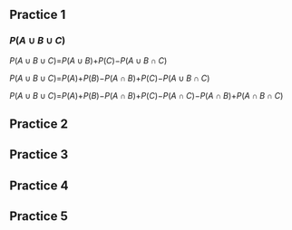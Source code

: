 





Practice 1
----------

### *P*(*A* ∪ *B* ∪ *C*)

*P*(*A* ∪ *B* ∪ *C*)=*P*(*A* ∪ *B*)+*P*(*C*)−*P*(*A* ∪ *B* ∩ *C*)

*P*(*A* ∪ *B* ∪ *C*)=*P*(*A*)+*P*(*B*)−*P*(*A* ∩ *B*)+*P*(*C*)−*P*(*A* ∪ *B* ∩ *C*)

*P*(*A* ∪ *B* ∪ *C*)=*P*(*A*)+*P*(*B*)−*P*(*A* ∩ *B*)+*P*(*C*)−*P*(*A* ∩ *C*)−*P*(*A* ∩ *B*)+*P*(*A* ∩ *B* ∩ *C*)

Practice 2
----------

Practice 3
----------

Practice 4
----------

Practice 5
----------
